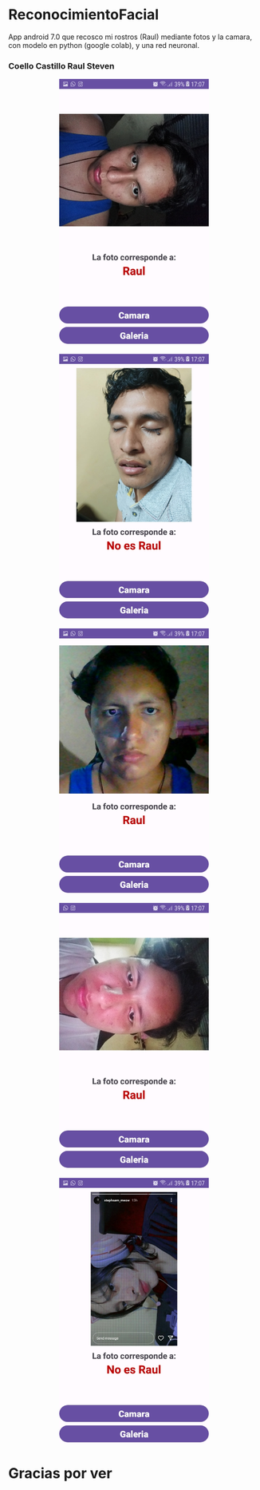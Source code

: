 # ReconocimientoFacial
App android 7.0 que recosco mi rostros (Raul) mediante fotos y la camara, con modelo en python (google colab), y una red neuronal.

### Coello Castillo Raul Steven
<p align="center">
<img  src="ImagenesEjecucion/WhatsApp Image 2023-09-15 at 17.10.01.jpg" width="300px" />
</p>
<p align="center">
<img  src="ImagenesEjecucion/WhatsApp Image 2023-09-15 at 17.10.011.jpg" width="300px" />
</p>
<p align="center">
<img  src="ImagenesEjecucion/WhatsApp Image 2023-09-15 at 17.10.012.jpg" width="300px" />
</p>
<p align="center">
<img  src="ImagenesEjecucion/WhatsApp Image 2023-09-15 at 17.10.023.jpg" width="300px" />
</p>
<p align="center">
<img  src="ImagenesEjecucion/WhatsApp Image 2023-09-15 at 17.10.025.jpg" width="300px" />
</p>

# Gracias por ver





